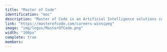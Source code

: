 ```yaml
---
title: "Master of Code"
identification: "moc"
description: "Master of Code is an Artificial Intelligence solutions company."
link: "https://masterofcode.com/careers-winnipeg"
image: "img/logos/MasterOfCode.png"
width: "100px"
complete: true
members:
---
```

